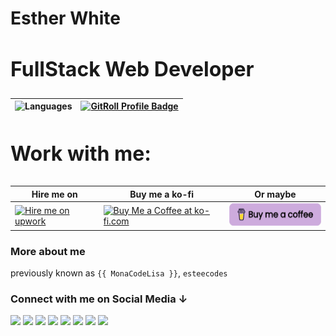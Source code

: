 # Esther White 

<!-- <a href="https://gitroll.io/profile/un6UzaVwvxuQ98Y5xtzyohrasULu1" target="_blank"><img src="https://gitroll.io/api/badges/profiles/v1/un6UzaVwvxuQ98Y5xtzyohrasULu1" alt="GitRoll Profile Badge"/></a> -->
<h2 style="font-size: 2rem;"> FullStack Web Developer</h2> 

<!--  ![Languages](https://github-readme-stats.vercel.app/api/top-langs/?username=monacodelisa&theme=chartreuse-dark&langs_count=10&layout=compact) -->

| <img src="https://github-readme-stats.vercel.app/api/top-langs/?username=esthersoftwaredev&hide=css&theme=chartreuse-dark&langs_count=10&layout=compact" alt="Languages" width="370"/> | <a href="https://gitroll.io/profile/un6UzaVwvxuQ98Y5xtzyohrasULu1" target="_blank"><img src="https://gitroll.io/api/badges/profiles/v1/un6UzaVwvxuQ98Y5xtzyohrasULu1?theme=nord" alt="GitRoll Profile Badge" width="400"/></a> |
|---------------------------------------------------------------------------------------------------|-----------------------------------------------------------------------------------------------------|
 
<!-- | Stats | Languages |
|-------|-----------|
| ![Stats](https://github-readme-stats.vercel.app/api?username=monacodelisa&count_private=true&theme=chartreuse-dark&show_icons=true) | ![Languages](https://github-readme-stats.vercel.app/api/top-langs/?username=monacodelisa&theme=chartreuse-dark&langs_count=10&layout=compact) | -->

<!-- <h3 style="font-size: 2rem;">Open Source Maintainer & Lead Developer of:</h3>

| Project | Description and Tech |
|--------|----------------------------|
| [![WithAngular](https://avatars.githubusercontent.com/u/194696467?s=200&v=4)](https://github.com/WithAngular) | <h3>**WithAngular**</h3> A growing multi-domain ecosystem providing tools, resources, support, and opportunities for Angular developers. <br><br> **Tech:** <br> • Angular <br> • Angular Material UI <br> |
| [![Shared IDE - Free Editor](https://avatars.githubusercontent.com/u/182666542?s=200&v=4)](https://github.com/Shared-IDE/free-editor) | <h3>**Shared IDE - Free Editor**</h3> The open-source, standalone version of Shared IDE, offering a streamlined, single-user coding environment. <br><br> **Tech:** <br> • AnalogJS <br> • Angular Material UI |
| [![Women in Software Dev](https://avatars.githubusercontent.com/u/188832671?s=200&v=4)](https://github.com/orgs/WomenInSoftwareDev) | <h3>**Women in Software Dev**</h3> Empowering women in software development & engineering through visibility, resources, and collaboration. <br><br> **Tech:** <br> • Angular <br> • Angular Material UI |
| [![HashBlogWithAngular](https://raw.githubusercontent.com/esthersoftwaredev/images/refs/heads/main/hashnode-withangular-logo.jpg)](https://github.com/HashnodeWithAngular) | <h3>**Hashnode with Angular**</h3> Angular frontend for headless Hashnode blogs. <br><br> **Tech:** <br> • Angular <br> • AnalogJS <br> • Angular Material UI <br> • Prime NG | 
| [![TechOpenSolve](https://raw.githubusercontent.com/esthersoftwaredev/images/main/techopensolve-logo.jpg)](https://github.com/techOpenSolve) | <h3>**TechOpenSolve**</h3> an open-source initiative to solve real-world tech problems. <br><br> **Tech:** <br> • Angular <br> • Angular Material UI <br> • GitHub API| -->


<!-- | [![WomenInTech](https://raw.githubusercontent.com/monacodelisa/images/main/womenintech-logo.jpg)](https://github.com/TechShowcase/womenintech) | <h3>**WomenInTech**</h3> Community-driven project promoting women in technology. <br><br> **Tech:** <br> • Angular <br> • Angular Material UI | -->


<!-- | TechShowcase |  Women In Tech |  TechOpenSolve | AnguHashBlog 
|--------|--------|--------|--------|
| [![TechShowcase](https://raw.githubusercontent.com/monacodelisa/images/main/techshowcase-logo.jpg)](https://github.com/TechShowcase) | [![WomenInTech](https://raw.githubusercontent.com/monacodelisa/images/main/womenintech-logo.jpg)](https://github.com/TechShowcase/womenintech) | [![TechOpenSolve](https://raw.githubusercontent.com/monacodelisa/images/main/techopensolve-logo.jpg)](https://github.com/techOpenSolve) | [![AnguHashBlog](https://raw.githubusercontent.com/monacodelisa/images/main/anguhashblog-logo.jpg)](https://github.com/anguhashblog) | -->

<h3 style="font-size: 2rem;">Work with me:</h3>

| Hire me on | Buy me a ko-fi | Or maybe |
|------------|---------|---------|
| <a href='https://www.upwork.com/freelancers/~01d02763fe3eb55269' target='_blank'><img height='36' style='border:0px;height:36px;' src='https://github.com/esthersoftwaredev/icons-and-graphics/blob/main/upwork.png?raw=true' border='0' alt='Hire me on upwork' /></a> | <a href='https://ko-fi.com/esthersoftwaredev' target='_blank'><img height='36' style='border:0px;height:36px;' src='https://cdn.ko-fi.com/cdn/kofi2.png?v=3' border='0' alt='Buy Me a Coffee at ko-fi.com' /></a> | <a href='https://buymeacoffee.com/esthersoftwaredev' target='_blank'><img height='36' style='border:0px;height:36px;' src='https://raw.githubusercontent.com/esthersoftwaredev/images/refs/heads/main/buy-me-a-coffee.png' /></a> |


<h3>More about me </h3>

<!-- I provide premium and free mentorship.

I am fluent in 3+ languages.

<h3 style="font-size: 2rem;">Book a mentorship session</h3>

[![Mentoring at ADPList](https://raw.githubusercontent.com/monacodelisa/images/main/Your%20Mentor%20Swag-crop-300px.png)](https://adplist.org/mentors/esther-white) -->

previously known as `{{ MonaCodeLisa }}`, `esteecodes`

<h3>Connect with me on Social Media ↓</h3>
<a href="https://www.linkedin.com/in/esthersoftwaredev/" target="_blank"><img src="https://github.com/esthersoftwaredev/icons-and-graphics/blob/main/icomoon/PNG/linkedin.png?raw=true"></a>
<a href="https://codepen.io/esthersoftwaredev" target="_blank"><img src="https://github.com/esthersoftwaredev/icons-and-graphics/blob/main/icomoon/PNG/codepen.png?raw=true"></a>
<a href="https://dev.to/esthersoftwaredev" target="_blank"><img src="https://github.com/esthersoftwaredev/icons-and-graphics/blob/main/icomoon/PNG/dev-dot-to.png?raw=true"></a>
<a href="https://twitter.com/esthersoftware" target="_blank"><img src="https://github.com/esthersoftwaredev/icons-and-graphics/blob/main/icomoon/PNG/twitter.png?raw=true"></a>
<a href="https://www.youtube.com/c/EstherWhiteDev" target="_blank"><img src="https://github.com/esthersoftwaredev/icons-and-graphics/blob/main/icomoon/PNG/youtube.png?raw=true"></a>
<a href="https://www.instagram.com/esthersoftwaredev/" target="_blank"><img src="https://github.com/esthersoftwaredev/icons-and-graphics/blob/main/icomoon/PNG/instagram.png?raw=true"></a>
<a href="https://www.tiktok.com/@esthersoftwaredev" target="_blank"><img src="https://github.com/esthersoftwaredev/icons-and-graphics/blob/main/icomoon/PNG/tiktok.png?raw=true"></a>
<a href="https://www.twitch.tv/esthersoftwaredev" target="_blanc"><img src="https://github.com/esthersoftwaredev/icons-and-graphics/blob/main/icomoon/PNG/twitch.png?raw=true"></a>
<br>
